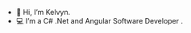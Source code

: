 - 👋 Hi, I’m Kelvyn.
- :computer: I’m a C# .Net and Angular Software Developer .

<!---
Kelvyn14/Kelvyn14 is a ✨ special ✨ repository because its `README.md` (this file) appears on your GitHub profile.
You can click the Preview link to take a look at your changes.
--->
